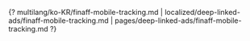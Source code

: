 {? multilang/ko-KR/finaff-mobile-tracking.md | localized/deep-linked-ads/finaff-mobile-tracking.md | pages/deep-linked-ads/finaff-mobile-tracking.md ?}
